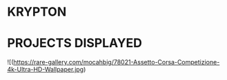 # KRYPTON
# PROJECTS DISPLAYED
![(https://rare-gallery.com/mocahbig/78021-Assetto-Corsa-Competizione-4k-Ultra-HD-Wallpaper.jpg)
